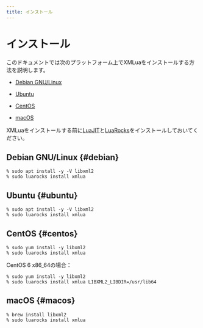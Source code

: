 ```yaml
---
title: インストール
---
```


# インストール

このドキュメントでは次のプラットフォーム上でXMLuaをインストールする方法を説明します。

  * [Debian GNU/Linux](#debian)

  * [Ubuntu](#ubuntu)

  * [CentOS](#centos)

  * [macOS](#macos)

XMLuaをインストールする前に[LuaJIT][luajit]と[LuaRocks][luarocks]をインストールしておいてください。

## Debian GNU/Linux {#debian}

```console
% sudo apt install -y -V libxml2
% sudo luarocks install xmlua
```

## Ubuntu {#ubuntu}

```console
% sudo apt install -y -V libxml2
% sudo luarocks install xmlua
```

## CentOS {#centos}

```console
% sudo yum install -y libxml2
% sudo luarocks install xmlua
```

CentOS 6 x86_64の場合：

```console
% sudo yum install -y libxml2
% sudo luarocks install xmlua LIBXML2_LIBDIR=/usr/lib64
```

## macOS {#macos}

```console
% brew install libxml2
% sudo luarocks install xmlua
```


[luajit]:http://luajit.org/

[luarocks]:https://luarocks.org/
